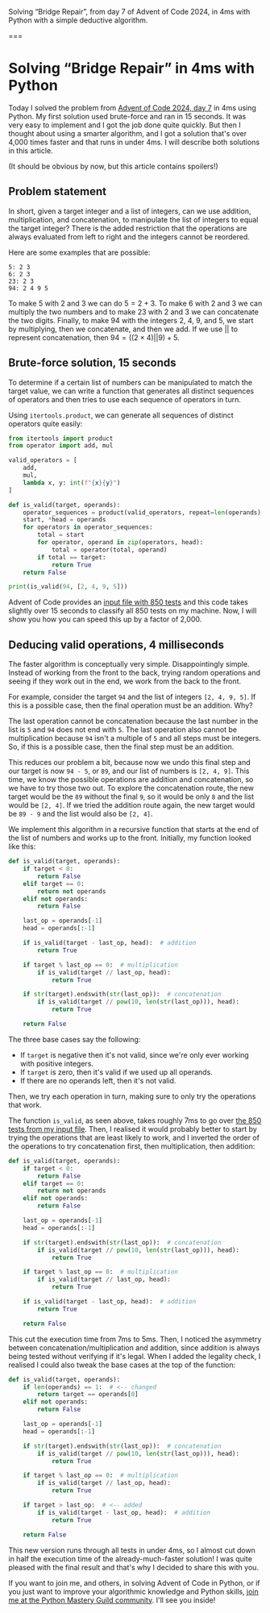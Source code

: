 Solving “Bridge Repair”, from day 7 of Advent of Code 2024, in 4ms with Python with a simple deductive algorithm.

===


# Solving “Bridge Repair” in 4ms with Python

Today I solved the problem from [Advent of Code 2024, day 7](https://adventofcode.com/2024/day/7) in 4ms using Python.
My first solution used brute-force and ran in 15 seconds.
It was very easy to implement and I got the job done quite quickly.
But then I thought about using a smarter algorithm, and I got a solution that's over 4,000 times faster and that runs in under 4ms.
I will describe both solutions in this article.

(It should be obvious by now, but this article contains spoilers!)

## Problem statement

In short, given a target integer and a list of integers, can we use addition, multiplication, and concatenation, to manipulate the list of integers to equal the target integer?
There is the added restriction that the operations are always evaluated from left to right and the integers cannot be reordered.

Here are some examples that are possible:

```
5: 2 3
6: 2 3
23: 2 3
94: 2 4 9 5
```

To make $5$ with $2$ and $3$ we can do $5 = 2 + 3$.
To make $6$ with $2$ and $3$ we can multiply the two numbers and to make $23$ with $2$ and $3$ we can concatenate the two digits.
Finally, to make $94$ with the integers $2$, $4$, $9$, and $5$, we start by multiplying, then we concatenate, and then we add.
If we use $||$ to represent concatenation, then $94 = ((2 \times 4) || 9) + 5$.


## Brute-force solution, 15 seconds

To determine if a certain list of numbers can be manipulated to match the target value, we can write a function that generates all distinct sequences of operators and then tries to use each sequence of operators in turn.

Using `itertools.product`, we can generate all sequences of distinct operators quite easily:

```py
from itertools import product
from operator import add, mul

valid_operators = [
    add,
    mul,
    lambda x, y: int(f"{x}{y}")
]

def is_valid(target, operands):
    operator_sequences = product(valid_operators, repeat=len(operands) - 1)
    start, *head = operands
    for operators in operator_sequences:
        total = start
        for operator, operand in zip(operators, head):
            total = operator(total, operand)
        if total == target:
            return True
    return False

print(is_valid(94, [2, 4, 9, 5]))
```

Advent of Code provides an [input file with 850 tests](./input.txt) and this code takes slightly over 15 seconds to classify all 850 tests on my machine.
Now, I will show you how you can speed this up by a factor of 2,000.


## Deducing valid operations, 4 milliseconds

The faster algorithm is conceptually very simple.
Disappointingly simple.
Instead of working from the front to the back, trying random operations and seeing if they work out in the end, we work from the back to the front.

For example, consider the target `94` and the list of integers `[2, 4, 9, 5]`.
If this is a possible case, then the final operation must be an addition.
Why?

The last operation cannot be concatenation because the last number in the list is `5` and `94` does not end with `5`.
The last operation also cannot be multiplication because `94` isn't a multiple of `5` and all steps must be integers.
So, if this is a possible case, then the final step must be an addition.

This reduces our problem a bit, because now we undo this final step and our target is now `94 - 5`, or `89`, and our list of numbers is `[2, 4, 9]`.
This time, we know the possible operations are addition and concatenation, so we have to try those two out.
To explore the concatenation route, the new target would be the `89` without the final `9`, so it would be only `8` and the list would be `[2, 4]`.
If we tried the addition route again, the new target would be `89 - 9` and the list would also be `[2, 4]`.

We implement this algorithm in a recursive function that starts at the end of the list of numbers and works up to the front.
Initially, my function looked like this:

```py
def is_valid(target, operands):
    if target < 0:
        return False
    elif target == 0:
        return not operands
    elif not operands:
        return False

    last_op = operands[-1]
    head = operands[:-1]

    if is_valid(target - last_op, head):  # addition
        return True

    if target % last_op == 0:  # multiplication
        if is_valid(target // last_op, head):
            return True

    if str(target).endswith(str(last_op)):  # concatenation
        if is_valid(target // pow(10, len(str(last_op))), head):
            return True

    return False
```

The three base cases say the following:

- If `target` is negative then it's not valid, since we're only ever working with positive integers.
- If `target` is zero, then it's valid if we used up all operands.
- If there are no operands left, then it's not valid.

Then, we try each operation in turn, making sure to only try the operations that work.

The function `is_valid`, as seen above, takes roughly 7ms to go over [the 850 tests from my input file](./input.txt).
Then, I realised it would probably better to start by trying the operations that are least likely to work, and I inverted the order of the operations to try concatenation first, then multiplication, then addition:

```py
def is_valid(target, operands):
    if target < 0:
        return False
    elif target == 0:
        return not operands
    elif not operands:
        return False

    last_op = operands[-1]
    head = operands[:-1]

    if str(target).endswith(str(last_op)):  # concatenation
        if is_valid(target // pow(10, len(str(last_op))), head):
            return True

    if target % last_op == 0:  # multiplication
        if is_valid(target // last_op, head):
            return True

    if is_valid(target - last_op, head):  # addition
        return True

    return False
```

This cut the execution time from 7ms to 5ms.
Then, I noticed the asymmetry between concatenation/multiplication and addition, since addition is always being tested without verifying if it's legal.
When I added the legality check, I realised I could also tweak the base cases at the top of the function:

```py
def is_valid(target, operands):
    if len(operands) == 1:  # <-- changed
        return target == operands[0]
    elif not operands:
        return False

    last_op = operands[-1]
    head = operands[:-1]

    if str(target).endswith(str(last_op)):  # concatenation
        if is_valid(target // pow(10, len(str(last_op))), head):
            return True

    if target % last_op == 0:  # multiplication
        if is_valid(target // last_op, head):
            return True

    if target > last_op:  # <-- added
        if is_valid(target - last_op, head):  # addition
            return True

    return False
```

This new version runs through all tests in under 4ms, so I almost cut down in half the execution time of the already-much-faster solution!
I was quite pleased with the final result and that's why I decided to share this with you.

If you want to join me, and others, in solving Advent of Code in Python, or if you just want to improve your algorithmic knowledge and Python skills, [join me at the Python Mastery Guild community](https://skool.com/python-mastery).
I'll see you inside!

